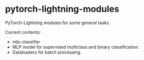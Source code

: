 # pytorch-lightning-modules
PyTorch-Lightning modules for some general tasks. 

Current contents:
 - mlp-classifier
  - MLP model for supervised multiclass and binary classification.
  - Dataloaders for batch processing.
